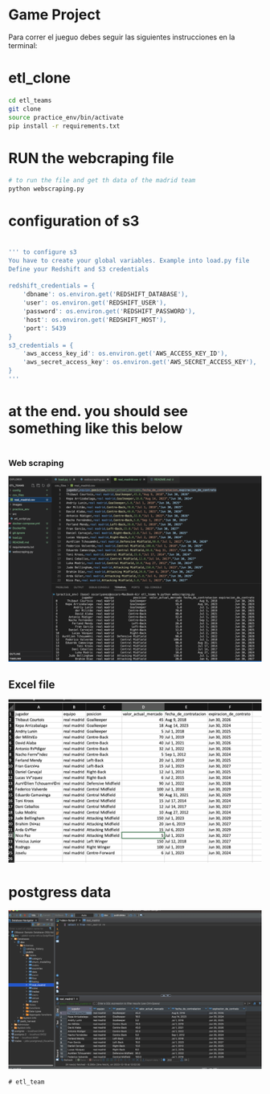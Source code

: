 # Game Project 

Para correr el jueguo debes seguir las siguientes instrucciones en la terminal:

# etl_clone
```sh
cd etl_teams
git clone
source practice_env/bin/activate
pip install -r requirements.txt
```

# RUN the webcraping file
```sh
# to run the file and get th data of the madrid team
python webscraping.py  
```


# configuration of s3
```sh

''' to configure s3 
You have to create your global variables. Example into load.py file 
Define your Redshift and S3 credentials

redshift_credentials = {
    'dbname': os.environ.get('REDSHIFT_DATABASE'),
    'user': os.environ.get('REDSHIFT_USER'),
    'password': os.environ.get('REDSHIFT_PASSWORD'),
    'host': os.environ.get('REDSHIFT_HOST'),
    'port': 5439
}
s3_credentials = {
    'aws_access_key_id': os.environ.get('AWS_ACCESS_KEY_ID'),
    'aws_secret_access_key': os.environ.get('AWS_SECRET_ACCESS_KEY'),
}
'''


```
# at the end. you should see something like this below 
```
```
###  Web scraping 
![Example Image](images/webscraping.png)

## Excel file 
![Example Image](images/excel.png)

# postgress data 
![Example Image](images/Postgress.png)

```
# etl_team
